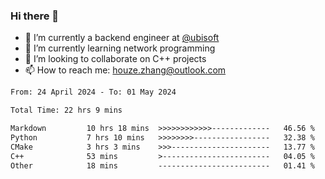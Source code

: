 ### Hi there 👋
- 🔭 I’m currently a backend engineer at [@ubisoft](https://github.com/ubisoft)
- 🌱 I’m currently learning network programming
- 👯 I’m looking to collaborate on C++ projects
- 📫 How to reach me: houze.zhang@outlook.com

<!--START_SECTION:waka-->

```txt
From: 24 April 2024 - To: 01 May 2024

Total Time: 22 hrs 9 mins

Markdown         10 hrs 18 mins  >>>>>>>>>>>>-------------   46.56 %
Python           7 hrs 10 mins   >>>>>>>>-----------------   32.38 %
CMake            3 hrs 3 mins    >>>----------------------   13.77 %
C++              53 mins         >------------------------   04.05 %
Other            18 mins         -------------------------   01.41 %
```

<!--END_SECTION:waka-->
